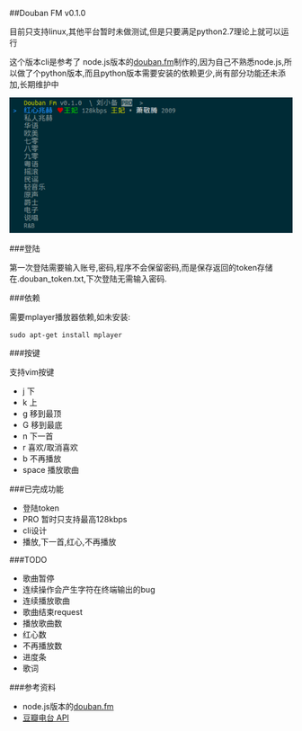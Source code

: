 ##Douban FM v0.1.0

目前只支持linux,其他平台暂时未做测试,但是只要满足python2.7理论上就可以运行

这个版本cli是参考了 node.js版本的[douban.fm](https://github.com/turingou/douban.fm)制作的,因为自己不熟悉node.js,所以做了个python版本,而且python版本需要安装的依赖更少,尚有部分功能还未添加,长期维护中


![](img/1.png)

###登陆

第一次登陆需要输入账号,密码,程序不会保留密码,而是保存返回的token存储在.douban_token.txt,下次登陆无需输入密码.

###依赖

需要mplayer播放器依赖,如未安装:

    sudo apt-get install mplayer

###按键

支持vim按键

* j 下
* k 上
* g 移到最顶
* G 移到最底
* n 下一首
* r 喜欢/取消喜欢
* b 不再播放
* space 播放歌曲

###已完成功能

* 登陆token
* PRO 暂时只支持最高128kbps
* cli设计
* 播放,下一首,红心,不再播放

###TODO

* 歌曲暂停
* 连续操作会产生字符在终端输出的bug
* 连续播放歌曲
* 歌曲结束request
* 播放歌曲数
* 红心数
* 不再播放数
* 进度条
* 歌词

###参考资料

* node.js版本的[douban.fm](https://github.com/turingou/douban.fm)
* [豆瓣电台 API](https://github.com/zonyitoo/doubanfm-qt/wiki/%E8%B1%86%E7%93%A3FM-API)
